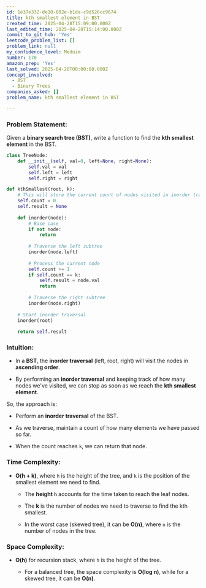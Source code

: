 ```yaml
---
id: 1e37e332-de10-802e-b1da-c9d526cc9674
title: kth smallest element in BST
created_time: 2025-04-28T15:09:00.000Z
last_edited_time: 2025-04-28T15:14:00.000Z
commit_to_git_hub: 'Yes'
leetcode_problem_list: []
problem_link: null
my_confidence_level: Meduim
number: 170
amazon_prep: 'Yes'
last_solved: 2025-04-28T00:00:00.000Z
concept_involved:
  - BST
  - Binary Trees
companies_asked: []
problem_name: kth smallest element in BST

---
```


### **Problem Statement**:

Given a **binary search tree (BST)**, write a function to find the **kth smallest element** in the BST.

```python
class TreeNode:
    def __init__(self, val=0, left=None, right=None):
        self.val = val
        self.left = left
        self.right = right

def kthSmallest(root, k):
    # This will store the current count of nodes visited in inorder traversal
    self.count = 0
    self.result = None
    
    def inorder(node):
        # Base case
        if not node:
            return
        
        # Traverse the left subtree
        inorder(node.left)
        
        # Process the current node
        self.count += 1
        if self.count == k:
            self.result = node.val
            return
        
        # Traverse the right subtree
        inorder(node.right)
    
    # Start inorder traversal
    inorder(root)
    
    return self.result

```

### **Intuition**:

*   In a **BST**, the **inorder traversal** (left, root, right) will visit the nodes in **ascending order**.

*   By performing an **inorder traversal** and keeping track of how many nodes we've visited, we can stop as soon as we reach the **kth smallest element**.

So, the approach is:

*   Perform an **inorder traversal** of the BST.

*   As we traverse, maintain a count of how many elements we have passed so far.

*   When the count reaches `k`, we can return that node.

### **Time Complexity**:

*   **O(h + k)**, where `h` is the height of the tree, and `k` is the position of the smallest element we need to find.

    *   The **height** **`h`** accounts for the time taken to reach the leaf nodes.

    *   The **k** is the number of nodes we need to traverse to find the kth smallest.

    *   In the worst case (skewed tree), it can be **O(n)**, where `n` is the number of nodes in the tree.

### **Space Complexity**:

*   **O(h)** for recursion stack, where `h` is the height of the tree.

    *   For a balanced tree, the space complexity is **O(log n)**, while for a skewed tree, it can be **O(n)**.
